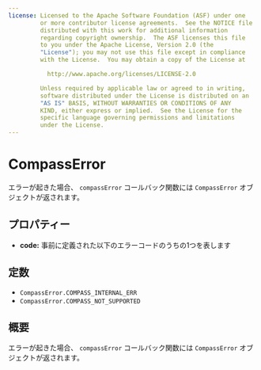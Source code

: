 ```yaml
---
license: Licensed to the Apache Software Foundation (ASF) under one
         or more contributor license agreements.  See the NOTICE file
         distributed with this work for additional information
         regarding copyright ownership.  The ASF licenses this file
         to you under the Apache License, Version 2.0 (the
         "License"); you may not use this file except in compliance
         with the License.  You may obtain a copy of the License at

           http://www.apache.org/licenses/LICENSE-2.0

         Unless required by applicable law or agreed to in writing,
         software distributed under the License is distributed on an
         "AS IS" BASIS, WITHOUT WARRANTIES OR CONDITIONS OF ANY
         KIND, either express or implied.  See the License for the
         specific language governing permissions and limitations
         under the License.
---
```


CompassError
==========

エラーが起きた場合、 `compassError` コールバック関数には `CompassError` オブジェクトが返されます。

プロパティー
----------

- __code:__ 事前に定義された以下のエラーコードのうちの1つを表します

定数
---------
- `CompassError.COMPASS_INTERNAL_ERR`
- `CompassError.COMPASS_NOT_SUPPORTED`

概要
-----------

エラーが起きた場合、 `compassError` コールバック関数には `CompassError` オブジェクトが返されます。


